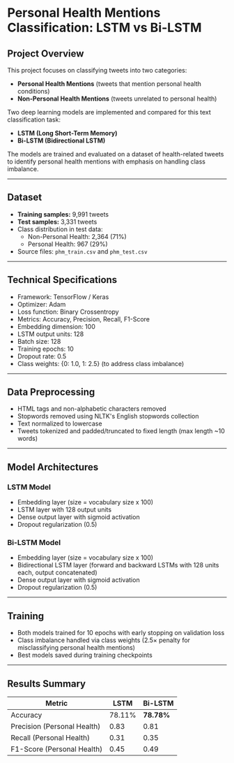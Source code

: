 # Personal Health Mentions Classification: LSTM vs Bi-LSTM

## Project Overview
This project focuses on classifying tweets into two categories:
- **Personal Health Mentions** (tweets that mention personal health conditions)
- **Non-Personal Health Mentions** (tweets unrelated to personal health)

Two deep learning models are implemented and compared for this text classification task:
- **LSTM (Long Short-Term Memory)**
- **Bi-LSTM (Bidirectional LSTM)**

The models are trained and evaluated on a dataset of health-related tweets to identify personal health mentions with emphasis on handling class imbalance.

---

## Dataset
- **Training samples:** 9,991 tweets
- **Test samples:** 3,331 tweets
- Class distribution in test data:
  - Non-Personal Health: 2,364 (71%)
  - Personal Health: 967 (29%)
- Source files: `phm_train.csv` and `phm_test.csv`

---

## Technical Specifications
- Framework: TensorFlow / Keras
- Optimizer: Adam
- Loss function: Binary Crossentropy
- Metrics: Accuracy, Precision, Recall, F1-Score
- Embedding dimension: 100
- LSTM output units: 128
- Batch size: 128
- Training epochs: 10
- Dropout rate: 0.5
- Class weights: {0: 1.0, 1: 2.5} (to address class imbalance)

---

## Data Preprocessing
- HTML tags and non-alphabetic characters removed
- Stopwords removed using NLTK's English stopwords collection
- Text normalized to lowercase
- Tweets tokenized and padded/truncated to fixed length (max length ~10 words)

---

## Model Architectures

### LSTM Model
- Embedding layer (size = vocabulary size x 100)
- LSTM layer with 128 output units
- Dense output layer with sigmoid activation
- Dropout regularization (0.5)

### Bi-LSTM Model
- Embedding layer (size = vocabulary size x 100)
- Bidirectional LSTM layer (forward and backward LSTMs with 128 units each, output concatenated)
- Dense output layer with sigmoid activation
- Dropout regularization (0.5)

---

## Training
- Both models trained for 10 epochs with early stopping on validation loss
- Class imbalance handled via class weights (2.5× penalty for misclassifying personal health mentions)
- Best models saved during training checkpoints

---

## Results Summary

| Metric          | LSTM         | Bi-LSTM      |
|-----------------|--------------|--------------|
| Accuracy        | 78.11%       | **78.78%**   |
| Precision (Personal Health) | 0.83         | 0.81         |
| Recall (Personal Health)    | 0.31         | 0.35         |
| F1-Score (Personal Health)  | 0.45         | 0.49         |






